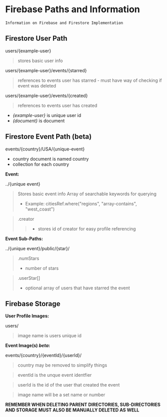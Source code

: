 # Firebase Paths and Information

    Information on Firebase and Firestore Implementation

## Firestore User Path

users/{example-user}   
> stores basic user info
    
users/{example-user}/events/{starred}
> references to events user has starred
    - must have way of checking if event was deleted
    
users/{example-user}/events/{created}
> references to events user has created

- *{example-user}* is unique user id
- *{document}* is document

## Firestore Event Path (beta)

events/{country}/USA/{unique-event}
- country document is named country
- collection for each country 

**Event:**

../{unique event}
> Stores basic event info
> Array of searchable keywords for querying
> - Example: citiesRef.where("regions", "array-contains", "west_coast")

> .creator
>> - stores id of creator for easy profile referencing


**Event Sub-Paths:**

../{unique event}/public/{star}/
> .numStars
> - number of stars

> .userStar[]
> - optional array of users that have starred the event




## Firebase Storage

**User Profile Images:**

users/
>image name is users unique id

**Event Image(s) _beta_:**

events/{country}/{eventId}/{userId}/
> country may be removed to simplify things

> eventId is the unque event identfier

> userId is the id of the user that created the event

> image name will be a set name or number


**REMEMBER WHEN DELETING PARENT DIRECTORIES, SUB-DIRECTORIES AND STORAGE MUST ALSO BE MANUALLY DELETED AS WELL**
